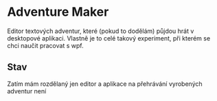 # Adventure Maker

Editor textových adventur, které (pokud to dodělám) půjdou hrát v desktopové aplikaci.
Vlastně je to celé takový experiment, při kterém se chci naučit pracovat s wpf.

## Stav
Zatím mám rozdělaný jen editor a aplikace na přehrávání vyrobených adventur není